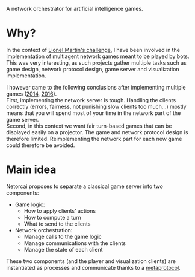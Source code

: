 A network orchestrator for artificial intelligence games.

Why?
====
In the context of [Lionel Martin's challenge][challenge lionel martin],
I have been involved in the implementation of multiagent network
games meant to be played by bots.
This was very interesting, as such projects gather multiple tasks
such as game design, network protocol design, game server and visualization
implementation.

I however came to the following conclusions after implementing multiple games
([2014][spaceships], [2016][aquar.iom]).  
First, implementing the network server is tough.
Handling the clients correctly
(errors, fairness, not punishing slow clients too much...)
mostly means that you will spend most of your time in the
network part of the game server.  
Second, in this context we want fair turn-based games that can be displayed
easily on a projector.
The game and network protocol design is therefore limited.
Reimplementing the network part for each new game could therefore be avoided.

Main idea
=========
Netorcai proposes to separate a classical game server into two components:
- Game logic:
  - How to apply clients' actions
  - How to compute a turn
  - What to send to the clients
- Network orchestration:
  - Manage calls to the game logic
  - Manage communications with the clients
  - Manage the state of each client

These two components (and the player and visualization clients) are
instantiated as processes and communicate thanks to a
[metaprotocol][metaprotocol].

[//]: =========================================================================
[challenge lionel martin]: https://www.univ-orleans.fr/iut-orleans/informatique/intra/concours/
[aquar.iom]: https://github.com/mpoquet/aquar.iom
[spaceships]: https://github.com/mpoquet/concoursiuto2015
[metaprotocol]: ./doc/metaprotocol.md
